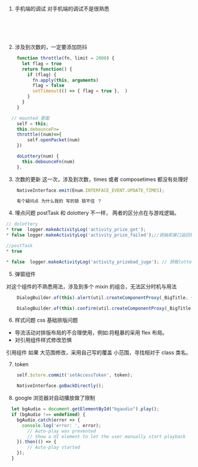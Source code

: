
1. 手机端的调试
  对手机端的调试不是很熟悉

```js






```

2. 涉及到次数的，一定要添加防抖

```js
    function throttle(fn, limit = 2000) {
      let flag = true
      return function() {
        if (flag) {
          fn.apply(this, arguments)
          flag = false
          setTimeout(() => { flag = true },  )
        }
      }
    }

  // mounted 里面
    self = this;
    this.debounceFn=
    throttle((num)=>{
        self.openPacket(num)
    })

    doLottery(num) {
      this.debounceFn(num)
    },

```

3. 次数的更新
  这一次，涉及到次数，times 或者 composetimes 都没有处理好

```js
    NativeInterface.emit(Enum.INTERFACE_EVENT.UPDATE_TIMES);

    有个疑问点 为什么我的 写的锁 锁不住 ？

```

4. 埋点问题
postTask 和 dolottery 不一样， 两者的区分点在与游戏逻辑。

```js
// dolottery
* true  logger.makeActivityLog('activity_prize_got');
* false logger.makeActivityLog('activity_prize_failed');//调抽奖接口返回错误、异常埋点

//postTask
* true 

* false  logger.makeActivityLog('activity_prizebad_juge'); // 获取lottery失败次数

```

5. 弹窗组件

 对这个组件的不熟悉用法，涉及到多个 mixin 的组合，无法区分时机与用法

```js
    DialogBuilder.of(this).alert(util.createComponentProxy(_BigTitle, {'title': '恭喜你！'}), util.createComponentProxy(_LotteryResult, {'award': realAward[0]}));

    DialogBuilder.of(this).confirm(util.createComponentProxy(_BigTitle, {title: '合成成功！'}), util.createComponentProxy(_LotteryResult, {'award': award, awardNameColor: '#fcff29', tipsColor: 'rgba(0,0,0,.5)'}));


```

6. 样式问题
  css 基础排版问题

* 导流活动对排版布局的不合理使用，例如:将粗暴的采用 flex 布局。
* 对引用组件样式修改恐惧

引用组件 如果 大范围修改，采用自己写的覆盖
小范围，寻找相对于 class 类名。

7. token

```js
    self.$store.commit('setAccessToken', token);
```

```js
    NativeInterface.goBackDirectly();
```

8. google 浏览器对自动播放做了限制

```js
  let bgAudio = document.getElementById("bgaudio").play();
  if (bgAudio !== undefined) {
    bgAudio.catch(error => {
      console.log('error: ', error);
        // Auto-play was prevented
        // Show a UI element to let the user manually start playback
    }).then(() => {
        // Auto-play started
    });
  }
```
